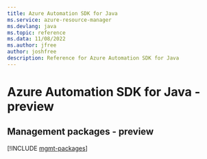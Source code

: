 ```yaml
---
title: Azure Automation SDK for Java
ms.service: azure-resource-manager
ms.devlang: java
ms.topic: reference
ms.data: 11/08/2022
ms.author: jfree
author: joshfree
description: Reference for Azure Automation SDK for Java
---
```

# Azure Automation SDK for Java - preview

## Management packages - preview
[!INCLUDE [mgmt-packages](automation-mgmt-index.md)]